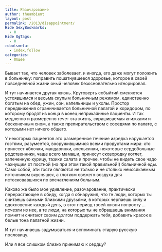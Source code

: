 ```yaml
---
title: Разочарование
author: theambient
layout: post
permalink: /2013/disappointment/
Hide SexyBookmarks:
  - 0
Hide OgTags:
  - 0
robotsmeta:
  - index,follow
categories:
  - Общее
---
```

Бывает так, что человек заболевает, и иногда, его даже могут положить в больничку: поправить пошатнувшееся здоровье, которое в своей повседневной жизни оный человек безосновательно игнорировал.

И тут начинается другая жизнь. Круговерть собыйтий сменяется устоявшимся и весьма скупым больничным режимом, единственно богатым на обед, ужин, сон, капельницы и уколы. Простор передвижения ограничивается больничной палатой и коридором, по которому бродят из конца в конец неприкаянные пациенты. И так медленно и размеренно течет эта жизнь, скрашиваемая книжками и бесконечным сном, а также препирательством с соседями по палате, с которыми нет ничего общего.

У некоторых пациентов это размеренное течение изредка нарушается гостями, разумеется, вооружившимися всеми продуктами мира: кто принесет яблочки, мандаринки, апельсинки, некоторые сердобольные родственники, чаще всего мамаши, принесут сковородку котлет, запеченную курицу, тазики салата и прочее, чтобы не видеть свое чадо чахнущим от постной (но при этом такой правильной!) больничной еды. Само собой, эти гости являются не только и не столько неиссякаемым источником вкусняшек, а глотком свежего воздуха для истосковавшихся по впечатлениям больным.

Каково же было мое удивление, разочарование, практически перерастающее в обиду, когда я обнаружил, что те люди, которых ты считаешь самыми близкими друзьями, в которых черпаешь силу и вдохновение каждый день, в этот период твоей жизни попросту … исчезли из нее, а те люди, на которых ты не обращаешь внимания помнят и считают своим долгом поддержать тебя, добавить красок в белые тона палатной жизни.

И тут начинаешь задумываться и вспоминать старую русскую пословицу.

Или я все слишком близко принимаю к сердцу?